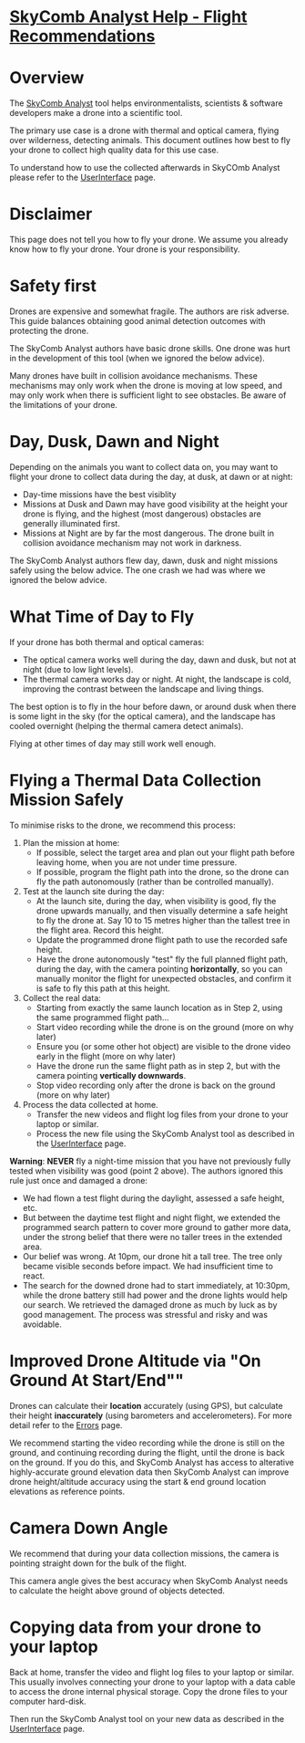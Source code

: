 # [SkyComb Analyst Help - Flight Recommendations](https://github.com/PhilipQuirke/SkyCombAnalystHelp/) 


# Overview
The [SkyComb Analyst](https://github.com/PhilipQuirke/SkyCombAnalyst/) tool 
helps environmentalists, scientists & software developers make a drone into a scientific tool.

The primary use case is a drone with thermal and optical camera, flying over wilderness, detecting animals. 
This document outlines how best to fly your drone to collect high quality data for this use case.

To understand how to use the collected afterwards in SkyCOmb Analyst please refer to the [UserInterface](./UserInterface.md) page.


# Disclaimer
This page does not tell you how to fly your drone. We assume you already know how to fly your drone. Your drone is your responsibility.


# Safety first
Drones are expensive and somewhat fragile.  The authors are risk adverse. This guide balances obtaining good animal detection outcomes with protecting the drone.

The SkyComb Analyst authors have basic drone skills. One drone was hurt in the development of this tool (when we ignored the below advice).

Many drones have built in collision avoidance mechanisms. These mechanisms may only work when the drone is moving at low speed, and may only work when there is sufficient light to see obstacles. Be aware of the limitations of your drone. 


# Day, Dusk, Dawn and Night
Depending on the animals you want to collect data on, you may want to flight your drone to collect data during the day, at dusk, at dawn or at night:
- Day-time missions have the best visiblity
- Missions at Dusk and Dawn may have good visibility at the height your drone is flying, and the highest (most dangerous) obstacles are generally illuminated first.
- Missions at Night are by far the most dangerous. The drone built in collision avoidance mechanism may not work in darkness.

The SkyComb Analyst authors flew day, dawn, dusk and night missions safely using the below advice. The one crash we had was where we ignored the below advice. 


# What Time of Day to Fly
If your drone has both thermal and optical cameras:
- The optical camera works well during the day, dawn and dusk, but not at night (due to low light levels).
- The thermal camera works day or night. At night, the landscape is cold, improving the contrast between the landscape and living things.

The best option is to fly in the hour before dawn, or around dusk when there is some light in the sky (for the optical camera), 
and the landscape has cooled overnight (helping the thermal camera detect animals).

Flying at other times of day may still work well enough.


# Flying a Thermal Data Collection Mission Safely
To minimise risks to the drone, we recommend this process:

1. Plan the mission at home:
	- If possible, select the target area and plan out your flight path before leaving home, when you are not under time pressure. 
	- If possible, program the flight path into the drone, so the drone can fly the path autonomously (rather than be controlled manually).
2. Test at the launch site during the day:
	- At the launch site, during the day, when visibility is good, fly the drone upwards manually, and then visually determine a safe height to fly the drone at. Say 10 to 15 metres higher than the tallest tree in the flight area. Record this height.
	- Update the programmed drone flight path to use the recorded safe height.
	- Have the drone autonomously "test" fly the full planned flight path, during the day, with the camera pointing **horizontally**, so you can manually monitor the flight for unexpected obstacles, and confirm it is safe to fly this path at this height.
3. Collect the real data:
	- Starting from exactly the same launch location as in Step 2, using the same programmed flight path...
	- Start video recording while the drone is on the ground (more on why later)
	- Ensure you (or some other hot object) are visible to the drone video early in the flight (more on why later)
	- Have the drone run the same flight path as in step 2, but with the camera pointing **vertically downwards**.
	- Stop video recording only after the drone is back on the ground (more on why later)
4. Process the data collected at home.
	- Transfer the new videos and flight log files from your drone to your laptop or similar. 
	- Process the new file using the SkyComb Analyst tool as described in the [UserInterface](./UserInterface.md) page.

**Warning**: **NEVER** fly a night-time mission that you have not previously fully tested when visibility was good (point 2 above). 
The authors ignored this rule just once and damaged a drone:
- We had flown a test flight during the daylight, assessed a safe height, etc.
- But between the daytime test flight and night flight, we extended the programmed search pattern to cover more ground to gather more data, under the strong belief that there were no taller trees in the extended area. 
- Our belief was wrong. At 10pm, our drone hit a tall tree. The tree only became visible seconds before impact. We had insufficient time to react. 
- The search for the downed drone had to start immediately, at 10:30pm, while the drone battery still had power and the drone lights would help our search. We retrieved the damaged drone as much by luck as by good management. The process was stressful and risky and was avoidable. 


# Improved Drone Altitude via "On Ground At Start/End""
Drones can calculate their **location** accurately (using GPS), but calculate their height **inaccurately**
(using barometers and accelerometers). For more detail refer to the [Errors](./Errors.md#drone-altitude-vs-height) page.

We recommend starting the video recording while the drone is still on the ground, and continuing recording 
during the flight, until the drone is back on the ground. If you do this, and SkyComb Analyst has access to 
alterative highly-accurate ground elevation data then SkyComb Analyst can improve 
drone height/altitude accuracy using the start & end ground location elevations as reference points. 


# Camera Down Angle
We recommend that during your data collection missions, the camera is pointing straight down for the bulk of the flight. 

This camera angle gives the best accuracy when SkyComb Analyst needs to calculate the height above ground of objects detected.


# Copying data from your drone to your laptop
Back at home, transfer the video and flight log files to your laptop or similar. 
This usually involves connecting your drone to your laptop with a data cable to access the drone internal physical storage.
Copy the drone files to your computer hard-disk.

Then run the SkyComb Analyst tool on your new data as described in the [UserInterface](./USerInterface.md) page.
